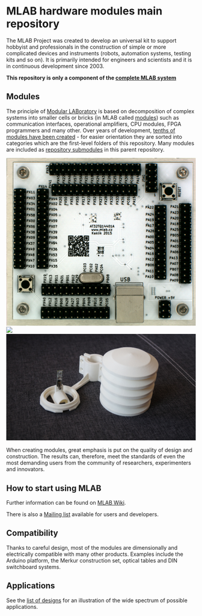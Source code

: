 # MLAB hardware modules main repository

The MLAB Project was created to develop an universal kit to support hobbyist and professionals in the construction of simple or more complicated devices and instruments (robots, automation systems, testing kits and so on). It is primarily intended for engineers and scientists and it is in continuous development since 2003.

**This repository is only a component of the [complete MLAB system](http://www.mlab.cz/)** 

## Modules

The principle of [Modular LABoratory](http://www.mlab.cz) is based on decomposition of complex systems into smaller cells or bricks (in MLAB called [modules](http://wiki.mlab.cz/doku.php?id=en:moduly)) such as communication interfaces, operational amplifiers, CPU modules, FPGA programmers and many other. Over years of development, [tenths of modules have been created](https://github.com/mlab-modules) - for easier orientation they are sorted into categories which are the first-level folders of this repository. Many modules are included as [repository submodules](https://git-scm.com/book/en/v2/Git-Tools-Submodules) in this parent repository. 

<img src="https://raw.githubusercontent.com/MLAB-project/Modules/master/MCU_CPU/AVR/AT32TQ14401A/doc/img/AT32TQ14401A_big.png" width="600" />
<img src="http://wiki.mlab.cz/lib/exe/fetch.php?media=cs:sdr:sdrx01b_setup.jpg" width="600" />
<img src="https://raw.githubusercontent.com/MLAB-project/Modules/master/mechanical/AWSCREEN01A/doc/img/DSC06569.jpg" width="600" />

When creating modules, great emphasis is put on the quality of design and construction. The results can, therefore, meet the standards of even the most demanding users from the community of researchers, experimenters and innovators.

## How to start using MLAB

Further information can be found on [MLAB Wiki](http://wiki.mlab.cz/).

There is also a [Mailing list](https://groups.google.com/forum/#!forum/mlab-users) available for users and developers.

## Compatibility

Thanks to careful design, most of the modules are dimensionally and electrically compatible with many other products. Examples include the Arduino platform, the Merkur construction set, optical tables and DIN switchboard systems.

## Applications

See the [list of designs](http://home.mlab.cz/Server/GenIndex/GenIndex.php?path=%2FDesigns&lang=en) for an illustration of the wide spectrum of possible applications.
